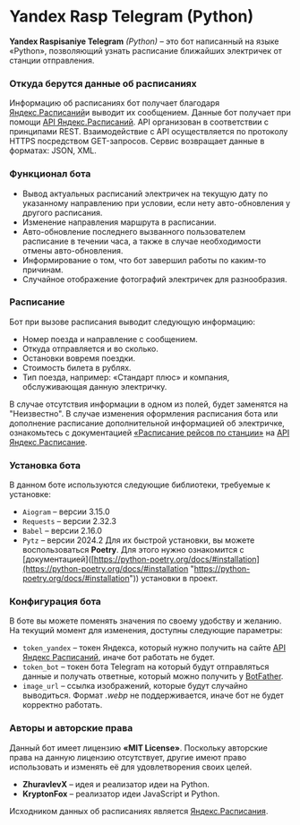 # Yandex Rasp Telegram (Python)

**Yandex Raspisaniye Telegram** *(Python)* – это бот написанный на языке «Python», позволяющий узнать расписание ближайших электричек от станции отправления.
### Откуда берутся данные об расписаниях
Информацию об расписаниях бот получает благодаря [Яндекс.Расписаний](https://t.rasp.yandex.ru/)и выводит их сообщением. Данные бот получает при помощи [API Яндекс.Расписаний](https://yandex.ru/dev/rasp/). API организован в соответствии с принципами REST. Взаимодействие с API осуществляется по протоколу HTTPS посредством GET-запросов. Сервис возвращает данные в форматах: JSON, XML.
### Функционал бота

- Вывод актуальных расписаний электричек на текущую дату по указанному направлению при условии, если нету авто-обновления у другого расписания.
- Изменение направления маршрута в расписании.
- Авто-обновление последнего вызванного пользователем расписание в течении часа, а также в случае необходимости отмены авто-обновления.
- Информирование о том, что бот завершил работы по каким-то причинам.
- Случайное отображение фотографий электричек для разнообразия.
### Расписание

Бот при вызове расписания выводит следующую информацию:
- Номер поезда и направление с сообщением.
- Откуда отправляется и во сколько.
- Остановки вовремя поездки.
- Стоимость билета в рублях.
- Тип поезда, например: «Стандарт плюс» и компания, обслуживающая данную электричку.

В случае отсутствия информации в одном из полей, будет заменятся на "Неизвестно". В случае изменения оформления расписания бота или дополнение расписание дополнительной информацией об электричке, ознакомьтесь с документацией [«Расписание рейсов по станции»](https://yandex.ru/dev/rasp/doc/ru/reference/schedule-on-station) на [API Яндекс.Расписание](https://yandex.ru/dev/rasp/doc/ru/).

### Установка бота
 В данном боте используются следующие библиотеки, требуемые к установке:
 - `Aiogram` – версии 3.15.0
 - `Requests` – версии 2.32.3
 - `Babel` – версии 2.16.0
 - `Pytz` – версии 2024.2
 Для их быстрой установки, вы можете воспользоваться **Poetry**. Для этого нужно ознакомится с [документацией]([https://python-poetry.org/docs/#installation](https://python-poetry.org/docs/#installation "https://python-poetry.org/docs/#installation")) установки в проект.
### Конфигурация бота
В боте вы можете поменять значения по своему удобству и желанию. На текущий момент для изменения, доступны следующие параметры:
- `token_yandex` – токен Яндекса, который нужно получить на сайте [API Яндекс Расписаний](https://yandex.ru/dev/rasp/raspapi#examples), иначе бот работать не будет.
- `token_bot` – токен бота Telegram на который будут отправляться данные и получать ответные, который можно получить у [BotFather](https://telegram.me/botfather).
- `image_url` – ссылка изображений, которые будут случайно выводиться. Формат *.webp* не поддерживается, иначе бот не будет корректно работать.
### Авторы и авторские права
Данный бот имеет лицензию **«MIT License»**. Поскольку авторские права на данную лицензию отсутствует, другие имеют право использовать и изменять её для удовлетворения своих целей.

- **ZhuravlevX** – идея и реализатор идеи на Python.
- **KryptonFox** – реализатор идеи JavaScript и Python.

Исходником данных об расписаниях является [Яндекс.Расписания](https://t.rasp.yandex.ru/).

